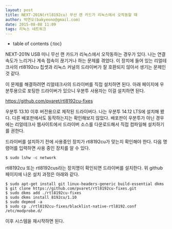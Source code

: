 ```yaml
---
layout: post
title: NEXT-201N(rtl8192cu) 무선 랜 카드가 리눅스에서 오작동할 때
author: 박연오(bakyeono@gmail.com)
date: 2015-08-08 11:09
tags: 리눅스 네트워크
---
```

* table of contents
{:toc}

NEXT-201N USB 미니 무선 랜 카드가 리눅스에서 오작동하는 경우가 있다. 나는 연결 속도가 느리거나 계속 접속이 끊기거나 하는 문제를 겪었다. 이 장치에 들어 있는 리얼테크사의 rtl8192cu 칩셋과 리눅스 커널의 드라이버가 잘 호환되지 않아서 생기는 문제인 것 같다.

이 문제를 해결하려면 리얼테크사의 드라이버를 직접 설치하면 된다. 아래 페이지에 우분투용으로 포팅한 드라이버가 있으니 우분투 사용자는 이걸 설치하면 된다.

https://github.com/pvaret/rtl8192cu-fixes

우분투 13.10 이후 버전용으로 제작된 드라이버다. 나는 우분투 14.12 LTS에 설치해 봤다. 다른 배포판에서도 동작하는지는 확인해보지 않았다. 배포판이 우분투가 아닌 경우에는 리얼테크사 웹사이트에서 드라이버 소스를 다운로드해서 직접 컴파일해 설치하기를 권한다.

드라이버를 설치하기 전에 사용중인 장치가 rtl8192cu가 맞는지 확인해야 한다. 다음 명령어를 입력하면 사용 중인 장치를 알 수 있다.

    $ sudo lshw -c network

rtl8192cu 또는 rtl8192cus라는 장치명이 확인되면 드라이버를 설치한다. 위 github 페이지에 나온 설치 과정은 아래와 같다.

    $ sudo apt-get install git linux-headers-generic build-essential dkms
    $ git clone https://github.com/pvaret/rtl8192cu-fixes.git
    $ sudo dkms add ./rtl8192cu-fixes
    $ sudo dkms install 8192cu/1.10
    $ sudo depmod -a
    $ sudo cp ./rtl8192cu-fixes/blacklist-native-rtl8192.conf /etc/modprobe.d/

이후 시스템을 재시작하면 된다.

